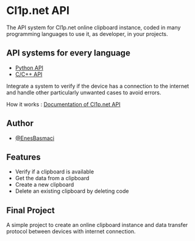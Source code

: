 
# Cl1p.net API

The API system for Cl1p.net online clipboard instance, coded in many programming languages to use it, as developer, in your projects.


## API systems for every language

 - [Python API](https://github.com/EnesBasmaci/Cl1p.net-API/tree/Universal/Python)
 - [C/C++ API]()


Integrate a system to verify if the device has a connection to the internet and handle other particularly unwanted cases to avoid errors.

How it works : [Documentation of Cl1p.net API]()
## Author

- [@EnesBasmaci](https://github.com/EnesBasmaci)


## Features

- Verify if a clipboard is available
- Get the data from a clipboard
- Create a new clipboard
- Delete an existing clipboard by deleting code

## Final Project

A simple project to create an online clipboard instance and data transfer protocol between devices with internet connection.

